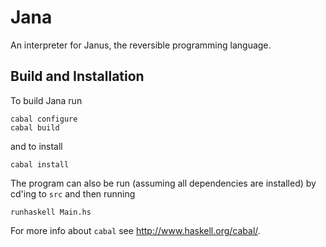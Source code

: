 
# Jana

An interpreter for Janus, the reversible programming language.

## Build and Installation

To build Jana run

    cabal configure
    cabal build

and to install

    cabal install

The program can also be run (assuming all dependencies are installed) by cd'ing
to `src` and then running

    runhaskell Main.hs

For more info about `cabal` see http://www.haskell.org/cabal/.
